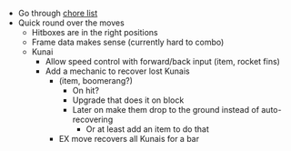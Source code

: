 - Go through [chore list](/docs/tasks/chore_tracker.md)
- Quick round over the moves
  - Hitboxes are in the right positions
  - Frame data makes sense (currently hard to combo)
  - Kunai
    - Allow speed control with forward/back input (item, rocket fins)
    - Add a mechanic to recover lost Kunais
      - (item, boomerang?)
        - On hit?
        - Upgrade that does it on block
        - Later on make them drop to the ground instead of auto-recovering
          - Or at least add an item to do that
      - EX move recovers all Kunais for a bar
